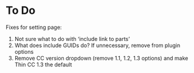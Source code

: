 # To Do
Fixes for setting page:
1. Not sure what to do with ‘include link to parts’
2. What does include GUIDs do? If unnecessary, remove from plugin options
3. Remove CC version dropdown (remove 1.1, 1.2, 1.3 options) and make Thin CC 1.3 the default
